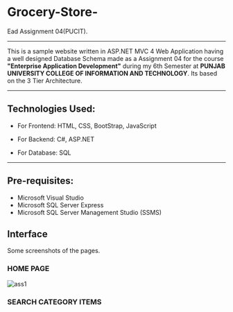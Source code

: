# Grocery-Store-
Ead Assignment 04(PUCIT).

---

This is a sample website written in ASP.NET MVC 4 Web Application having a well designed Database Schema made as a  Assignment 04 for the course **"Enterprise Application Development"** during my 6th Semester at __PUNJAB UNIVERSITY COLLEGE OF INFORMATION AND TECHNOLOGY__. Its based on the 3 Tier Architecture.


---

## Technologies Used:

- For Frontend: HTML, CSS, BootStrap, JavaScript

- For Backend: C#, ASP.NET

- For Database: SQL

---


## Pre-requisites:

- Microsoft Visual Studio
- Microsoft SQL Server Express
- Microsoft SQL Server Management Studio (SSMS)


## Interface

Some screenshots of the pages.

### HOME PAGE


![ass1](https://user-images.githubusercontent.com/57771880/82880830-62b21d80-9f58-11ea-8dc3-750de77331dc.PNG)


### SEARCH CATEGORY ITEMS




